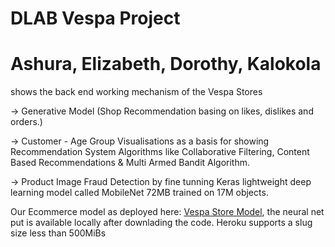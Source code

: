 ﻿# DLAB Vespa Project
# Ashura, Elizabeth, Dorothy, Kalokola
shows the back end working mechanism of the Vespa Stores 

-> Generative Model (Shop Recommendation basing on likes, dislikes and orders.)

-> Customer - Age Group Visualisations as a basis for showing Recommendation System Algorithms like Collaborative Filtering, Content Based Recommendations & Multi Armed Bandit Algorithm.

-> Product Image Fraud Detection by fine tunning Keras lightweight deep learning model called MobileNet 72MB trained on 17M objects.

Our Ecommerce model as deployed here: [Vespa Store Model](https://vespas.herokuapp.com/), the neural net put is available locally after downlading the code. Heroku supports a slug size less than 500MiBs
